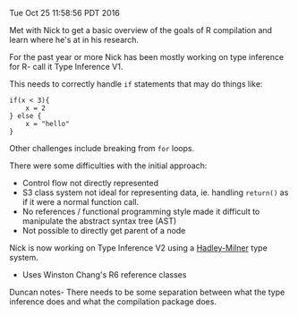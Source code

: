 Tue Oct 25 11:58:56 PDT 2016

Met with Nick to get a basic overview of the goals of R compilation and
learn where he's at in his research.

For the past year or more Nick has been mostly working on type inference
for R- call it Type Inference V1.

This needs to correctly handle `if` statements that may do things like:

```
if(x < 3){
    x = 2
} else {
    x = "hello"
}
```

Other challenges include breaking from `for` loops.

There were some difficulties with the initial approach:

- Control flow not directly represented
- S3 class system not ideal for representing data, ie. handling `return()` as if it were a normal
  function call.
- No references / functional programming style made it difficult to
  manipulate the abstract syntax tree (AST)
- Not possible to directly get parent of a node

Nick is now working on Type Inference V2 using a
[Hadley-Milner](https://en.wikipedia.org/wiki/Hindley%E2%80%93Milner_type_system) type system.

- Uses Winston Chang's R6 reference classes

Duncan notes- There needs to be some separation between what the type
inference does and what the compilation package does.
